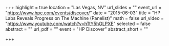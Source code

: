 +++
highlight = true
location = "Las Vegas, NV"
url_slides = ""
event_url = "https://www.hpe.com/events/discover/"
date = "2015-06-03"
title = "HP Labs Reveals Progress on The Machine (Panelist)"
math = false
url_video = "https://www.youtube.com/watch?v=hTtY5hOLPXE"
selected = false
abstract = ""
url_pdf = ""
event = "HP Discover"
abstract_short = ""

+++

